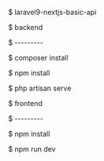 $ laravel9-nextjs-basic-api


$ backend

$  ---------

$ composer install

$ npm install

$ php artisan serve


$ frontend

$ ---------

$ npm install

$ npm run dev

